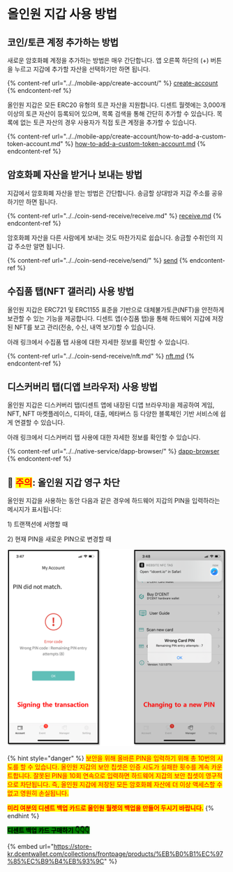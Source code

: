 # 올인원 지갑 사용 방법

## 코인/토큰 계정 추가하는 방법

새로운 암호화폐 계정을 추가하는 방법은 매우 간단합니다. 앱 오른쪽 하단의 (+) 버튼을 누르고 지갑에 추가할 자산을 선택하기만 하면 됩니다.

{% content-ref url="../../mobile-app/create-account/" %}
[create-account](../../mobile-app/create-account/)
{% endcontent-ref %}

올인원 지갑은 모든 ERC20 유형의 토큰 자산을 지원합니다. 디센트 월렛에는 3,000개 이상의 토큰 자산이 등록되어 있으며, 목록 검색을 통해 간단히 추가할 수 있습니다. 목록에 없는 토큰 자산의 경우 사용자가 직접 토큰 계정을 추가할 수 있습니다.

{% content-ref url="../../mobile-app/create-account/how-to-add-a-custom-token-account.md" %}
[how-to-add-a-custom-token-account.md](../../mobile-app/create-account/how-to-add-a-custom-token-account.md)
{% endcontent-ref %}

## 암호화폐 자산을 받거나 보내는 방법

지갑에서 암호화폐 자산을 받는 방법은 간단합니다. 송금할 상대방과 지갑 주소를 공유하기만 하면 됩니다.

{% content-ref url="../../coin-send-receive/receive.md" %}
[receive.md](../../coin-send-receive/receive.md)
{% endcontent-ref %}

암호화폐 자산을 다른 사람에게 보내는 것도 마찬가지로 쉽습니다. 송금할 수취인의 지갑 주소만 알면 됩니다.

{% content-ref url="../../coin-send-receive/send/" %}
[send](../../coin-send-receive/send/)
{% endcontent-ref %}

## 수집품 탭(NFT 갤러리) 사용 방법&#x20;

올인원 지갑은 ERC721 및 ERC1155 표준을 기반으로 대체불가토큰(NFT)을 안전하게 보관할 수 있는 기능을 제공합니다. 디센트 앱(수집품 탭)을 통해 하드웨어 지갑에 저장된 NFT를 보고 관리(전송, 수신, 내역 보기)할 수 있습니다.&#x20;

아래 링크에서 수집품 탭 사용에 대한 자세한 정보를 확인할 수 있습니다.

{% content-ref url="../../coin-send-receive/nft.md" %}
[nft.md](../../coin-send-receive/nft.md)
{% endcontent-ref %}

## 디스커버리 탭(디앱 브라우저) 사용 방법&#x20;

올인원 지갑은 디스커버리 탭(디센트 앱에 내장된 디앱 브라우저)을 제공하여 게임, NFT, NFT 마켓플레이스, 디파이, 대출, 메타버스 등 다양한 블록체인 기반 서비스에 쉽게 연결할 수 있습니다.&#x20;

아래 링크에서 디스커버리 탭 사용에 대한 자세한 정보를 확인할 수 있습니다.

{% content-ref url="../../native-service/dapp-browser/" %}
[dapp-browser](../../native-service/dapp-browser/)
{% endcontent-ref %}

## 🚨 <mark style="color:red;">주의</mark>: 올인원 지갑 영구 차단

올인원 지갑을 사용하는 동안 다음과 같은 경우에 하드웨어 지갑의 PIN을 입력하라는 메시지가 표시됩니다:

1\) 트랜잭션에 서명할 때

2\) 현재 PIN을 새로운 PIN으로 변경할 때



![올바르지 않은 PIN을 입력한 경우](../../.gitbook/assets/pin-block.png)

{% hint style="danger" %}
<mark style="color:red;">보안을 위해 올바른 PIN을 입력하기 위해 총 10번의 시도를 할 수 있습니다. 올인원 지갑의 보안 칩셋은 인증 시도가 실패한 횟수를 계속 카운트합니다. 잘못된 PIN을 10회 연속으로 입력하면 하드웨어 지갑의 보안 칩셋이 영구적으로 차단됩니다. 즉, 올인원 지갑에 저장된 모든 암호화폐 자산에 더 이상 액세스할 수 없고 영원히 손실됩니다.</mark>



<mark style="color:red;">**미리 여분의 디센트 백업 카드로 올인원 월렛의 백업을 만들어 두시기 바랍니다.**</mark>
{% endhint %}

<mark style="background-color:green;">**디센트 백업 카드 구매하기  👇👇👇**</mark>

{% embed url="https://store-kr.dcentwallet.com/collections/frontpage/products/%EB%B0%B1%EC%97%85%EC%B9%B4%EB%93%9C" %}

